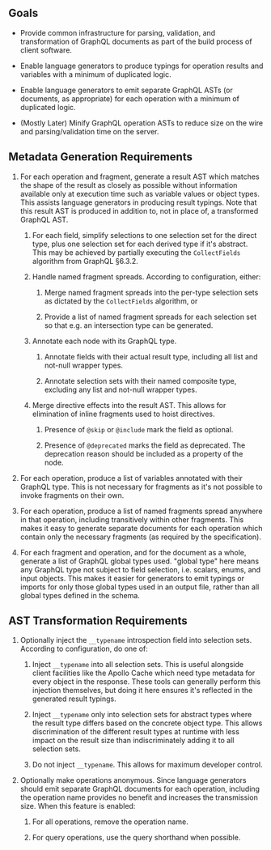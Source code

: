 ## Goals

* Provide common infrastructure for parsing, validation, and transformation
  of GraphQL documents as part of the build process of client software.

* Enable language generators to produce typings for operation results and
  variables with a minimum of duplicated logic.

* Enable language generators to emit separate GraphQL ASTs (or documents, as
  appropriate) for each operation with a minimum of duplicated logic.

* (Mostly Later) Minify GraphQL operation ASTs to reduce size on the wire
  and parsing/validation time on the server.


## Metadata Generation Requirements

1. For each operation and fragment, generate a result AST which matches the 
   shape of the result as closely as possible without information available
   only at execution time such as variable values or object types. This assists
   language generators in producing result typings. Note that this result AST
   is produced in addition to, not in place of, a transformed GraphQL AST. 

   1. For each field, simplify selections to one selection set for the direct
      type, plus one selection set for each derived type if it's abstract.
      This may be achieved by partially executing the `CollectFields`
      algorithm from GraphQL &sect;6.3.2.

   2. Handle named fragment spreads. According to configuration, either:

      1. Merge named fragment spreads into the per-type selection sets as
         dictated by the `CollectFields` algorithm, or

      2. Provide a list of named fragment spreads for each selection set
         so that e.g. an intersection type can be generated.

   3. Annotate each node with its GraphQL type.

      1. Annotate fields with their actual result type,
         including all list and not-null wrapper types.

      2. Annotate selection sets with their named composite type,
         excluding any list and not-null wrapper types.

   4. Merge directive effects into the result AST.
      This allows for elimination of inline fragments used to hoist directives.
    
      1. Presence of `@skip` or `@include` mark the field as optional.
      
      2. Presence of `@deprecated` marks the field as deprecated.
         The deprecation reason should be included as a property of the node.

2. For each operation, produce a list of variables annotated with their
   GraphQL type. This is not necessary for fragments as it's not possible to
   invoke fragments on their own.

3. For each operation, produce a list of named fragments spread anywhere in
   that operation, including transitively within other fragments. This makes
   it easy to generate separate documents for each operation which contain
   only the necessary fragments (as required by the specification).

4. For each fragment and operation, and for the document as a whole, generate
   a list of GraphQL global types used. "global type" here means any GraphQL
   type not subject to field selection, i.e. scalars, enums, and input objects.
   This makes it easier for generators to emit typings or imports for only
   those global types used in an output file, rather than all global types
   defined in the schema.


## AST Transformation Requirements

1. Optionally inject the `__typename` introspection field into selection sets.
   According to configuration, do one of:
   
   1. Inject `__typename` into all selection sets. This is useful alongside
      client facilities like the Apollo Cache which need type metadata for
      every object in the response. These tools can generally perform this
      injection themselves, but doing it here ensures it's reflected in the
      generated result typings.
     
   2. Inject `__typename` only into selection sets for abstract types where
      the result type differs based on the concrete object type. This allows
      discrimination of the different result types at runtime with less impact
      on the result size than indiscriminately adding it to all selection sets.
   
   3. Do not inject `__typename`. This allows for maximum developer control.

2. Optionally make operations anonymous. Since language generators should emit
   separate GraphQL documents for each operation, including the operation name
   provides no benefit and increases the transmission size.
   When this feature is enabled:
   
   1. For all operations, remove the operation name.
   
   2. For query operations, use the query shorthand when possible.
